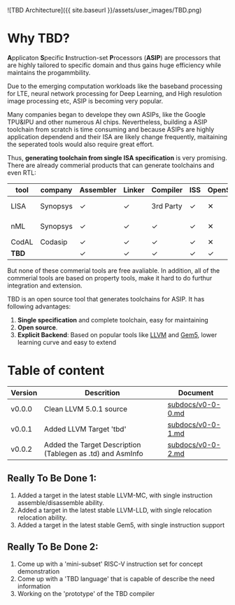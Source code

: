 ![TBD Architecture]({{ site.baseurl }}/assets/user_images/TBD.png)

# Why TBD?
**A**pplicaton **S**pecific **I**nstruction-set **P**rocessors (**ASIP**) are processors that are highly tailored 
to specific domain and thus gains huge efficiency while maintains the progammbility. 

Due to the emerging computation workloads like the baseband processing for LTE, neural network processing for Deep Learning,
and High resulotion image processing etc, ASIP is becoming very popular.

Many companies began to develope they own ASIPs, like the Google TPU&amp;IPU and other numerous AI chips. 
Nevertheless, building a ASIP toolchain from scratch is time consuming 
and because ASIPs are highly application dependend and their ISA are likely change frequently, maitaining the 
seperated tools would also require great effort.

Thus, **generating toolchain from single ISA specification** is very promising.
There are already commerial products that can generate toolchains and even RTL: 

|  tool     |   company     | Assembler | Linker | Compiler | ISS      | OpenSource | Reference |   
|-----------|---------------|-----------|--------|----------|----------|------------|-----------|
|  LISA     |   Synopsys    | &#10003;  |&#10003;| 3rd Party| &#10003; | &#10005;   | [Processor Designer](https://www.synopsys.com/designware-ip/processor-solutions/asips-tools.html) |
|  nML      |   Synopsys    | &#10003;  |&#10003;| &#10003;  | &#10003; | &#10005;   | [ASIP Designer](https://www.synopsys.com/dw/ipdir.php?ds=asip-designer) |
|  CodAL    |   Codasip     | &#10003;  |&#10003;| &#10003;  | &#10003; | &#10005;   | [CODIX](https://www.codasip.com/custom-processor/) |
|**TBD**    |               | &#10003;  |&#10003;| &#10003;  | &#10003; | &#10003;   |          |

But none of these commerial tools are free avaliable. In addition, all of the commerial tools are based 
on property tools, make it hard to do furthur integration and extension.

TBD is an open source tool that generates toolchains for ASIP. It has following advantages:
1. **Single specification** and complete toolchain, easy for maintaining
2. **Open source**.
3. **Explicit Backend**: Based on popular tools like [LLVM](http://www.llvm.org) and [Gem5](http://www.gem5.org/Main_Page), 
lower learning curve and easy to extend

# Table of content

|  Version  | Descrition                                | Document                 |
|-----------|--------------------------                 |-----------               |
|  v0.0.0   | Clean LLVM 5.0.1 source                   | [subdocs/v0-0-0.md](subdocs/v0-0-0)   |
|  v0.0.1   | Added LLVM Target 'tbd'                   | [subdocs/v0-0-1.md](subdocs/v0-0-1)   |
|  v0.0.2   | Added the Target Description (Tablegen as .td) and AsmInfo| [subdocs/v0-0-2.md](subdocs/v0-0-2)   |

## Really To Be Done 1:
1. Added a target in the latest stable LLVM-MC, with single instruction assemble/disassemble ability.
2. Added a target in the latest stable LLVM-LLD, with single relocation relocation ability.
3. Added a target in the latest stable Gem5, with single instruction support 

## Really To Be Done 2:
1. Come up with a 'mini-subset' RISC-V instruction set for concept demonstration
2. Come up with a 'TBD language' that is capable of describe the need information
3. Working on the 'prototype' of the TBD compiler
